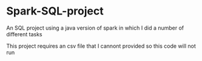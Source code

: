 # Spark-SQL-project
An SQL project using a java version of spark in which I did a number of different tasks

This project requires an csv file that I cannont provided so this code will not run
